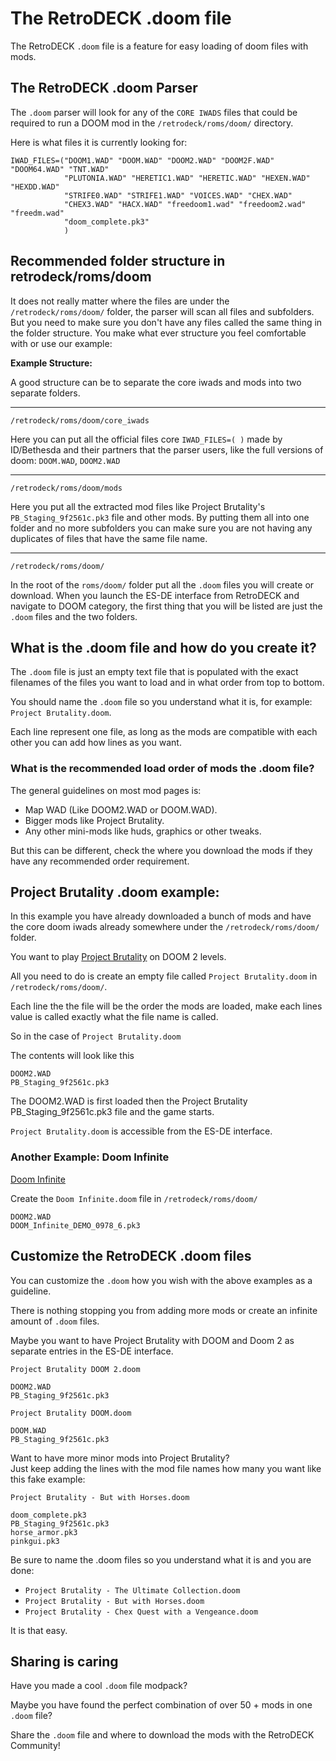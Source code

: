 # The RetroDECK .doom file

The RetroDECK `.doom` file is a feature for easy loading of doom files with mods.

## The RetroDECK .doom Parser

The `.doom` parser will look for any of the `CORE IWADS` files that could be required to run a DOOM mod in the `/retrodeck/roms/doom/` directory.<br>

Here is what files it is currently looking for:

```
IWAD_FILES=("DOOM1.WAD" "DOOM.WAD" "DOOM2.WAD" "DOOM2F.WAD" "DOOM64.WAD" "TNT.WAD"
            "PLUTONIA.WAD" "HERETIC1.WAD" "HERETIC.WAD" "HEXEN.WAD" "HEXDD.WAD"
            "STRIFE0.WAD" "STRIFE1.WAD" "VOICES.WAD" "CHEX.WAD"
            "CHEX3.WAD" "HACX.WAD" "freedoom1.wad" "freedoom2.wad" "freedm.wad"
            "doom_complete.pk3"
            )
```


## Recommended folder structure in retrodeck/roms/doom

It does not really matter where the files are under the `/retrodeck/roms/doom/` folder, the parser will scan all files and subfolders. But you need to make sure you don't have any files called the same thing in the folder structure. You make what ever structure you feel comfortable with or use our example:

**Example Structure:**

A good structure can be to separate the core iwads and mods into two separate folders.

---

`/retrodeck/roms/doom/core_iwads`

Here you can put all the official files core `IWAD_FILES=( )` made by ID/Bethesda and their partners that the parser users, like the full versions of doom: `DOOM.WAD`, `DOOM2.WAD`

---

`/retrodeck/roms/doom/mods`

Here you put all the extracted mod files like Project Brutality's `PB_Staging_9f2561c.pk3` file and other mods. By putting them all into one folder and no more subfolders you can make sure you are not having any duplicates of files that have the same file name.

---

`/retrodeck/roms/doom/`

In the root of the `roms/doom/` folder put all the `.doom` files you will create or download. When you launch the ES-DE interface from RetroDECK and navigate to DOOM category, the first thing that you will be listed are just the `.doom` files and the two folders.



## What is the .doom file and how do you create it?

The `.doom` file is just an empty text file that is populated with the exact filenames of the files you want to load and in what order from top to bottom.

You should name the `.doom` file so you understand what it is, for example: `Project Brutality.doom`.

Each line represent one file, as long as the mods are compatible with each other you can add how lines as you want.

### What is the recommended load order of mods the .doom file?

The general guidelines on most mod pages is:

- Map WAD (Like DOOM2.WAD or DOOM.WAD).
- Bigger mods like Project Brutality.
- Any other mini-mods like huds, graphics or other tweaks.

But this can be different, check the where you download the mods if they have any recommended order requirement.

## Project Brutality .doom example:

In this example you have already downloaded a bunch of mods and have the core doom iwads already somewhere under the `/retrodeck/roms/doom/` folder.

You want to play [Project Brutality](https://www.moddb.com/mods/project-brutality) on DOOM 2 levels.

All you need to do is create an empty file called `Project Brutality.doom` in `/retrodeck/roms/doom/`.

Each line the the file will be the order the mods are loaded, make each lines value is called exactly what the file name is called.

So in the case of `Project Brutality.doom`

The contents will look like this

```
DOOM2.WAD
PB_Staging_9f2561c.pk3
```

The DOOM2.WAD is first loaded then the Project Brutality PB_Staging_9f2561c.pk3 file and the game starts.

`Project Brutality.doom` is accessible from the ES-DE interface.


### Another Example: Doom Infinite

[Doom Infinite](https://www.moddb.com/mods/doom-infinite)

Create the `Doom Infinite.doom` file in `/retrodeck/roms/doom/`

```
DOOM2.WAD
DOOM_Infinite_DEMO_0978_6.pk3
```

## Customize the RetroDECK .doom files

You can customize the `.doom` how you wish with the above examples as a guideline.<br>

There is nothing stopping you from adding more mods or create an infinite amount of `.doom` files.

Maybe you want to have Project Brutality with DOOM and Doom 2 as separate entries in the ES-DE interface.


`Project Brutality DOOM 2.doom`

```
DOOM2.WAD
PB_Staging_9f2561c.pk3
```

`Project Brutality DOOM.doom`

```
DOOM.WAD
PB_Staging_9f2561c.pk3
```

Want to have more minor mods into Project Brutality?<br>
Just keep adding the lines with the mod file names how many you want like this fake example:

`Project Brutality - But with Horses.doom`

```
doom_complete.pk3
PB_Staging_9f2561c.pk3
horse_armor.pk3
pinkgui.pk3
```

Be sure to name the .doom files so you understand what it is and you are done:

- `Project Brutality - The Ultimate Collection.doom`
- `Project Brutality - But with Horses.doom`
- `Project Brutality - Chex Quest with a Vengeance.doom`

It is that easy.

## Sharing is caring

Have you made a cool `.doom` file modpack?

Maybe you have found the perfect combination of over 50 + mods in one `.doom` file?

Share the `.doom` file and where to download the mods with the RetroDECK Community!

